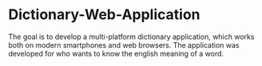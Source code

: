 # Dictionary-Web-Application
The goal is to develop a multi-platform dictionary application, which works both on modern smartphones and web browsers. The application was developed for who wants to know the english meaning of a word.
